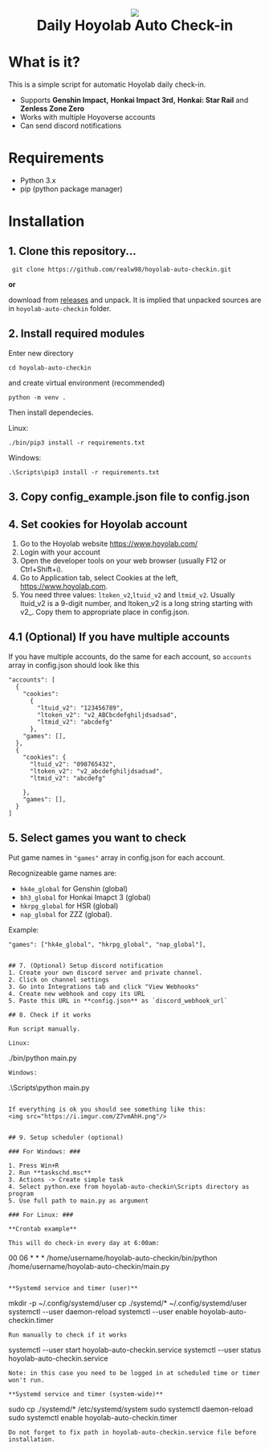 <h1 align="center">
  <br>
  <img src="https://i.imgur.com/AjjrXQ4.jpg">
  <br>
  Daily Hoyolab Auto Check-in
  <br>
</h1>

# What is it?
This is a simple script for automatic Hoyolab daily check-in.

* Supports **Genshin Impact,** **Honkai Impact 3rd,** **Honkai: Star Rail** and **Zenless Zone Zero**
* Works with multiple Hoyoverse accounts
* Can send discord notifications

# Requirements

* Python 3.x
* pip (python package manager)

# Installation

## 1. Clone this repository...
```
 git clone https://github.com/realw98/hoyolab-auto-checkin.git
```

**or**

download from <a href="https://github.com/realw98/hoyolab-auto-checkin/releases">releases</a> and unpack. It is implied that unpacked sources are in `hoyolab-auto-checkin` folder. 

## 2. Install required modules

Enter new directory
```
cd hoyolab-auto-checkin
```
and create virtual environment (recommended)
```
python -m venv .
```

Then install dependecies.

Linux:
```
./bin/pip3 install -r requirements.txt
```
Windows:
```
.\Scripts\pip3 install -r requirements.txt
``` 
## 3. Copy config_example.json file to config.json

## 4. Set cookies for Hoyolab account

1. Go to the Hoyolab website https://www.hoyolab.com/
2. Login with your account
3. Open the developer tools on your web browser (usually F12 or Ctrl+Shift+i).
4. Go to Application tab, select Cookies at the left, https://www.hoyolab.com.
5. You need three values: `ltoken_v2`,`ltuid_v2` and `ltmid_v2`. Usually ltuid_v2 is a 9-digit number, and ltoken_v2 is a long string starting with v2_. Copy them to appropriate place in config.json.

## 4.1 (Optional) If you have multiple accounts
 If you have multiple accounts, do the same for each account, so `accounts` array in config.json should look like this
```
"accounts": [
  {
    "cookies":
      {
        "ltuid_v2": "123456789",
        "ltoken_v2": "v2_ABCbcdefghiljdsadsad",
        "ltmid_v2": "abcdefg"
      },
    "games": [],
  },
  {
    "cookies": {
      "ltuid_v2": "098765432",
      "ltoken_v2": "v2_abcdefghiljdsadsad",
      "ltmid_v2": "abcdefg"

    },
    "games": [],
  }
]
``` 

## 5. Select games you want to check
  Put game names in `"games"` array in config.json for each account.
 
  Recognizeable game names are:
  - `hk4e_global` for Genshin (global)
  - `bh3_global` for Honkai Imapct 3 (global)
  - `hkrpg_global` for HSR (global)
  - `nap_global` for ZZZ (global).

  Example:
  ```
  "games": ["hk4e_global", "hkrpg_global", "nap_global"],
  ```

```

## 7. (Optional) Setup discord notification
1. Create your own discord server and private channel.
2. Click on channel settings
3. Go into Integrations tab and click "View Webhooks"
4. Create new webhook and copy its URL
5. Paste this URL in **config.json** as `discord_webhook_url`

## 8. Check if it works

Run script manually.

Linux:
```
./bin/python main.py
```
Windows:
```
.\Scripts\python main.py
```

If everything is ok you should see something like this:
<img src="https://i.imgur.com/Z7vmAhH.png"/>


## 9. Setup scheduler (optional)

### For Windows: ###

1. Press Win+R
2. Run **taskschd.msc**
3. Actions -> Create simple task
4. Select python.exe from hoyolab-auto-checkin\Scripts directory as program
5. Use full path to main.py as argument 

### For Linux: ###

**Crontab example**

This will do check-in every day at 6:00am:
```
00 06 * * * /home/username/hoyolab-auto-checkin/bin/python /home/username/hoyolab-auto-checkin/main.py
```

**Systemd service and timer (user)**

```
mkdir -p ~/.config/systemd/user
cp ./systemd/* ~/.config/systemd/user
systemctl --user daemon-reload
systemctl --user enable hoyolab-auto-checkin.timer
```
Run manually to check if it works
```
systemctl --user start hoyolab-auto-checkin.service
systemctl --user status hoyolab-auto-checkin.service
```
Note: in this case you need to be logged in at scheduled time or timer won't run.

**Systemd service and timer (system-wide)**
```
sudo cp ./systemd/* /etc/systemd/system
sudo systemctl daemon-reload
sudo systemctl enable hoyolab-auto-checkin.timer
```
Do not forget to fix path in hoyolab-auto-checkin.service file before installation.

